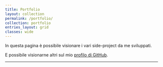 ```yaml
---
title: Portfolio
layout: collection
permalink: /portfolio/
collection: portfolio
entries_layout: grid
classes: wide
---
```


In questa pagina è possibile visionare i vari side-project da me sviluppati.

E possibile visionarne altri sul mio [profilo di GitHub](https://github.com/franjsco).

---